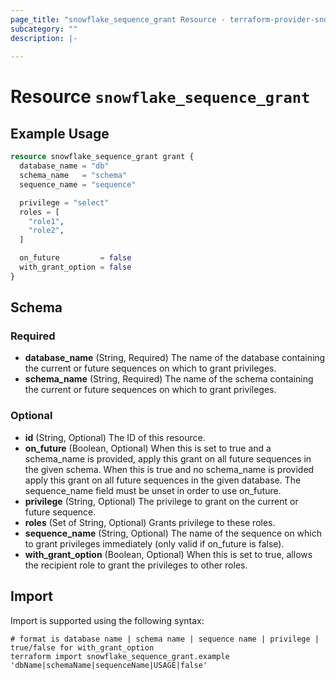 ```yaml
---
page_title: "snowflake_sequence_grant Resource - terraform-provider-snowflake"
subcategory: ""
description: |-
  
---
```


# Resource `snowflake_sequence_grant`



## Example Usage

```terraform
resource snowflake_sequence_grant grant {
  database_name = "db"
  schema_name   = "schema"
  sequence_name = "sequence"

  privilege = "select"
  roles = [
    "role1",
    "role2",
  ]

  on_future         = false
  with_grant_option = false
}
```

## Schema

### Required

- **database_name** (String, Required) The name of the database containing the current or future sequences on which to grant privileges.
- **schema_name** (String, Required) The name of the schema containing the current or future sequences on which to grant privileges.

### Optional

- **id** (String, Optional) The ID of this resource.
- **on_future** (Boolean, Optional) When this is set to true and a schema_name is provided, apply this grant on all future sequences in the given schema. When this is true and no schema_name is provided apply this grant on all future sequences in the given database. The sequence_name field must be unset in order to use on_future.
- **privilege** (String, Optional) The privilege to grant on the current or future sequence.
- **roles** (Set of String, Optional) Grants privilege to these roles.
- **sequence_name** (String, Optional) The name of the sequence on which to grant privileges immediately (only valid if on_future is false).
- **with_grant_option** (Boolean, Optional) When this is set to true, allows the recipient role to grant the privileges to other roles.

## Import

Import is supported using the following syntax:

```shell
# format is database name | schema name | sequence name | privilege | true/false for with_grant_option
terraform import snowflake_sequence_grant.example 'dbName|schemaName|sequenceName|USAGE|false'
```
